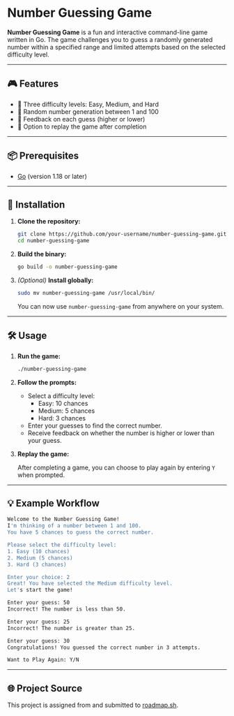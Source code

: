 # Number Guessing Game

**Number Guessing Game** is a fun and interactive command-line game written in Go. The game challenges you to guess a randomly generated number within a specified range and limited attempts based on the selected difficulty level.

---

## 🎮 Features

- 🧩 Three difficulty levels: Easy, Medium, and Hard  
- 🔢 Random number generation between 1 and 100  
- 🎯 Feedback on each guess (higher or lower)  
- 🔄 Option to replay the game after completion  

---

## 📦 Prerequisites

- [Go](https://golang.org/dl/) (version 1.18 or later)

---

## 🔧 Installation

1. **Clone the repository:**

   ```bash
   git clone https://github.com/your-username/number-guessing-game.git
   cd number-guessing-game
   ```

2. **Build the binary:**

   ```bash
   go build -o number-guessing-game
   ```

3. *(Optional)* **Install globally:**

   ```bash
   sudo mv number-guessing-game /usr/local/bin/
   ```

   You can now use `number-guessing-game` from anywhere on your system.

---

## 🛠️ Usage

1. **Run the game:**

   ```bash
   ./number-guessing-game
   ```

2. **Follow the prompts:**

   - Select a difficulty level:
     - Easy: 10 chances
     - Medium: 5 chances
     - Hard: 3 chances
   - Enter your guesses to find the correct number.
   - Receive feedback on whether the number is higher or lower than your guess.

3. **Replay the game:**

   After completing a game, you can choose to play again by entering `Y` when prompted.

---

## 💡 Example Workflow

```bash
Welcome to the Number Guessing Game!
I'm thinking of a number between 1 and 100.
You have 5 chances to guess the correct number.

Please select the difficulty level:
1. Easy (10 chances)
2. Medium (5 chances)
3. Hard (3 chances)

Enter your choice: 2
Great! You have selected the Medium difficulty level.
Let's start the game!

Enter your guess: 50
Incorrect! The number is less than 50.

Enter your guess: 25
Incorrect! The number is greater than 25.

Enter your guess: 30
Congratulations! You guessed the correct number in 3 attempts.

Want to Play Again: Y/N
```

---

## 🌐 Project Source

This project is assigned from and submitted to [roadmap.sh](https://roadmap.sh/projects/number-guessing-game).
